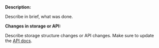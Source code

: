 **Description:**

Describe in brief, what was done.

**Changes in storage or API:**

Describe storage structure changes or API changes. Make sure to update the [API docs](https://minterestfinance.atlassian.net/wiki/spaces/MINTEREST/pages/134807557/Minterest+API).
